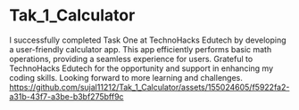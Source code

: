 # Tak_1_Calculator
I successfully completed Task One at TechnoHacks Edutech by developing a user-friendly calculator app. This app efficiently performs basic math operations, providing a seamless experience for users. Grateful to TechnoHacks Edutech for the opportunity and support in enhancing my coding skills. Looking forward to more learning and challenges.
https://github.com/sujal11212/Tak_1_Calculator/assets/155024605/f5922fa2-a31b-43f7-a3be-b3bf275bff9c
